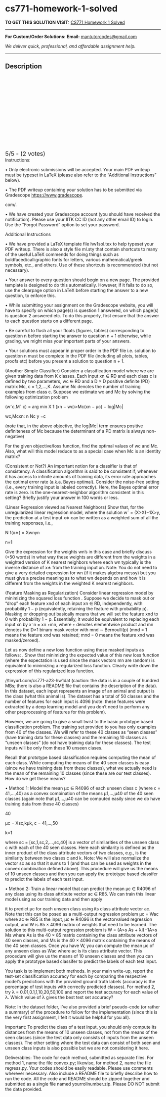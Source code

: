 # cs771-homework-1-solved
**TO GET THIS SOLUTION VISIT:** [CS771 Homework 1 Solved](https://mantutor.com/product/cs771-homework-1-solved/)


---

**For Custom/Order Solutions:** **Email:** mantutorcodes@gmail.com  

*We deliver quick, professional, and affordable assignment help.*

---

<h2>Description</h2>



<div class="kk-star-ratings kksr-auto kksr-align-center kksr-valign-top" data-payload="{&quot;align&quot;:&quot;center&quot;,&quot;id&quot;:&quot;115178&quot;,&quot;slug&quot;:&quot;default&quot;,&quot;valign&quot;:&quot;top&quot;,&quot;ignore&quot;:&quot;&quot;,&quot;reference&quot;:&quot;auto&quot;,&quot;class&quot;:&quot;&quot;,&quot;count&quot;:&quot;2&quot;,&quot;legendonly&quot;:&quot;&quot;,&quot;readonly&quot;:&quot;&quot;,&quot;score&quot;:&quot;5&quot;,&quot;starsonly&quot;:&quot;&quot;,&quot;best&quot;:&quot;5&quot;,&quot;gap&quot;:&quot;4&quot;,&quot;greet&quot;:&quot;Rate this product&quot;,&quot;legend&quot;:&quot;5\/5 - (2 votes)&quot;,&quot;size&quot;:&quot;24&quot;,&quot;title&quot;:&quot;CS771 Homework 1 Solved&quot;,&quot;width&quot;:&quot;138&quot;,&quot;_legend&quot;:&quot;{score}\/{best} - ({count} {votes})&quot;,&quot;font_factor&quot;:&quot;1.25&quot;}">

<div class="kksr-stars">

<div class="kksr-stars-inactive">
            <div class="kksr-star" data-star="1" style="padding-right: 4px">


<div class="kksr-icon" style="width: 24px; height: 24px;"></div>
        </div>
            <div class="kksr-star" data-star="2" style="padding-right: 4px">


<div class="kksr-icon" style="width: 24px; height: 24px;"></div>
        </div>
            <div class="kksr-star" data-star="3" style="padding-right: 4px">


<div class="kksr-icon" style="width: 24px; height: 24px;"></div>
        </div>
            <div class="kksr-star" data-star="4" style="padding-right: 4px">


<div class="kksr-icon" style="width: 24px; height: 24px;"></div>
        </div>
            <div class="kksr-star" data-star="5" style="padding-right: 4px">


<div class="kksr-icon" style="width: 24px; height: 24px;"></div>
        </div>
    </div>

<div class="kksr-stars-active" style="width: 138px;">
            <div class="kksr-star" style="padding-right: 4px">


<div class="kksr-icon" style="width: 24px; height: 24px;"></div>
        </div>
            <div class="kksr-star" style="padding-right: 4px">


<div class="kksr-icon" style="width: 24px; height: 24px;"></div>
        </div>
            <div class="kksr-star" style="padding-right: 4px">


<div class="kksr-icon" style="width: 24px; height: 24px;"></div>
        </div>
            <div class="kksr-star" style="padding-right: 4px">


<div class="kksr-icon" style="width: 24px; height: 24px;"></div>
        </div>
            <div class="kksr-star" style="padding-right: 4px">


<div class="kksr-icon" style="width: 24px; height: 24px;"></div>
        </div>
    </div>
</div>


<div class="kksr-legend" style="font-size: 19.2px;">
            5/5 - (2 votes)    </div>
    </div>
Instructions:

• Only electronic submissions will be accepted. Your main PDF writeup must be typeset in LaTeX (please also refer to the “Additional Instructions” below).

• The PDF writeup containing your solution has to be submitted via Gradescope https://www.gradescope.

com/.

• We have created your Gradescope account (you should have received the notification). Please use your IITK CC ID (not any other email ID) to login. Use the “Forgot Password” option to set your password.

Additional Instructions

• We have provided a LaTeX template file hw1sol.tex to help typeset your PDF writeup. There is also a style file ml.sty that contain shortcuts to many of the useful LaTeX commends for doing things such as boldfaced/calligraphic fonts for letters, various mathematical/greek symbols, etc., and others. Use of these shortcuts is recommended (but not necessary).

• Your answer to every question should begin on a new page. The provided template is designed to do this automatically. However, if it fails to do so, use the clearpage option in LaTeX before starting the answer to a new question, to enforce this.

• While submitting your assignment on the Gradescope website, you will have to specify on which page(s) is question 1 answered, on which page(s) is question 2 answered etc. To do this properly, first ensure that the answer to each question starts on a different page.

• Be careful to flush all your floats (figures, tables) corresponding to question n before starting the answer to question n + 1 otherwise, while grading, we might miss your important parts of your answers.

• Your solutions must appear in proper order in the PDF file i.e. solution to question n must be complete in the PDF file (including all plots, tables, proofs etc) before you present a solution to question n + 1.

(Another Simple Classifier) Consider a classification model where we are given training data from K classes. Each input xn ∈ RD and each class c is defined by two parameters, wc ∈ RD and a D × D positive definite (PD) matrix Mc, c = 1,2,…,K. Assume Nc denotes the number of training examples from class c. Suppose we estimate wc and Mc by solving the following optimization problem

(wˆc,Mˆ c) = arg min X 1 (xn − wc)&gt;Mc(xn − µc) − log|Mc|

wc,Mcxn: n Nc y =c

(note that, in the above objective, the log|Mc| term ensures positive definiteness of Mc because the determinant of a PD matrix is always non-negative)

For the given objective/loss function, find the optimal values of wc and Mc. Also, what will this model reduce to as a special case when Mc is an identity matrix?

(Consistent or Not?) An important notion for a classifier is that of consistency. A classification algorithm is said to be consistent if, whenever it has access to infinite amounts of training data, its error rate approaches the optimal error rate (a.k.a. Bayes optimal). Consider the noise-free setting (i.e., every training input is labeled correctly). Here, the Bayes optimal error rate is zero. Is the one-nearest-neighbor algorithm consistent in this setting? Briefly justify your answer in 100 words or less.

(Linear Regression viewed as Nearest Neighbors) Show that, for the unregularized linear regression model, where the solution wˆ = (X&gt;X)−1X&gt;y, the prediction at a test input x∗ can be written as a weighted sum of all the training responses, i.e.,

N f(x∗) = Xwnyn

n=1

Give the expression for the weights wn’s in this case and briefly discuss (&lt;50 words) in what way these weights are different from the weights in a weighted version of K nearest neighbors where each wn typically is the inverse distance of x∗ from the training input xn. Note: You do not need to give a very detailed expression for wn (if it makes algebra messy) but you must give a precise meaning as to what wn depends on and how it is different from the weights in the weighted K nearest neighbors.

(Feature Masking as Regularization) Consider linear regression model by minimizing the squared loss function . Suppose we decide to mask out or “drop” each feature xnd of each input xn ∈ RD, independently, with probability 1 − p (equivalently, retaining the feature with probability p). Masking or dropping out basically means that we will set the feature xnd to 0 with probability 1 − p. Essentially, it would be equivalent to replacing each input xn by x˜n = xn ◦mn, where ◦ denotes elementwise product and mn denotes the D×1 binary mask vector with mnd ∼ Bernoulli(p) (mnd = 1 means the feature xnd was retained; mnd = 0 means the feature xnd was masked/zeroed).

Let us now define a new loss function using these masked inputs as follows: . Show that minimizing the expected value of this new loss function (where the expectation is used since the mask vectors mn are random) is equivalent to minimizing a regularized loss function. Clearly write down the expression of this regularized loss function.

//tinyurl.com/cs771-a23-hw1dat (caution: the data is in a couple of hundred MBs; there is also a README file that contains the description of the data). In this dataset, each input represents an image of an animal and output is the class (what this animal is). The dataset has a total of 50 classes and the number of features for each input is 4096 (note: these features were extracted by a deep learning model and you don’t need to perform any other preprocessing of features for this problem).

However, we are going to give a small twist to the basic prototype based classification problem. The training set provided to you has only examples from 40 of the classes. We will refer to these 40 classes as “seen classes” (have training data for these classes) and the remaining 10 classes as “unseen classes” (do not have training data for these classes). The test inputs will be only from these 10 unseen clases.

Recall that prototype based classification requires computing the mean of each class. While computing the means of the 40 seen classes is easy (since we have training data from these classes), what we actually need is the mean of the remaining 10 classes (since these are our test classes). How do we get these means?

• Method 1: Model the mean µc ∈ R4096 of each unseen class c (where c = 41,…,40) as a convex combination of the means µ1,…,µ40 of the 40 seen classes (again note that µ1,…,µ40 can be computed easily since we do have training data from these 40 classes)

40

µc = Xsc,kµk, c = 41,…,50

k=1

where sc = [sc,1,sc,2,…,sc,40] is a vector of similarities of the unseen class c with each of the 40 seen classes. Here each similarity is defined as the inner product of the class attribute vectors of two classes, e.g., is the similarity between two clases c and k. Note: We will also normalize the vector sc as so that it sums to 1 (and thus can be used as weights in the convex combination defined above). This procedure will give us the means of 10 unseen classes and then you can apply the prototype based classifer to predict the labels of each test input.

• Method 2: Train a linear model that can predict the mean µc ∈ R4096 of any class using its class attribute vector ac ∈ R85. We can train this linear model using as our training data and then apply

it to predict µc for each unseen class using its class attribute vector ac. Note that this can be posed as a multi-output regression problem µc = Wac where ac ∈ R85 is the input, µc ∈ R4096 is the vectorvalued regression output, and W is 85 × 4096 matrix of weights that need to be learned. The solution to this multi-output regression problem is W = (A&gt;s As + λI)−1A&gt;s Ms where As is the 40 × 85 matrix containing the class attribute vectors of 40 seen classes, and Ms is the 40 × 4096 matrix containing the means of the 40 seen classes. Once you have W, you can compute the mean µc of any unseen class as Wac where ac is its class attribute vector. This procedure will give us the means of 10 unseen classes and then you can apply the prototype based classifer to predict the labels of each test input.

You task is to implement both methods. In your main write-up, report the test-set classification accuracy for each by comparing the respective model’s predictions with the provided ground truth labels (accuracy is the percentage of test inputs with correctly predicted classes). For method 2, try λ = 0.01,0.1,1,10,20,50,100 and report the test accuracy for each value of λ. Which value of λ gives the best test set accuracy?

Note: In the dataset folder, I’ve also provided a brief pseudo-code (or rather a summary) of the procedure to follow for the implementation (since this is the very first assignment, I felt it would be helpful for you all).

Important: To predict the class of a test input, you should only compute its distances from the means of 10 unseen classes, not from the means of the seen classes (since the test data only consists of inputs from the unseen classes). The other setting where the test data can consist of both seen and unseen class inputs is also possible but we are not considering it here.

Deliverables: The code for each method, submitted as separate files. For method 1, name the file convex.py; likewise, for method 2, name the file regress.py. Your codes should be easily readable. Please use comments wherever necessary. Also include a README file to briefly describe how to run the code. All the code and README should be zipped together and submitted as a single file named yourrollnumber.zip. Please DO NOT submit the data provided.
